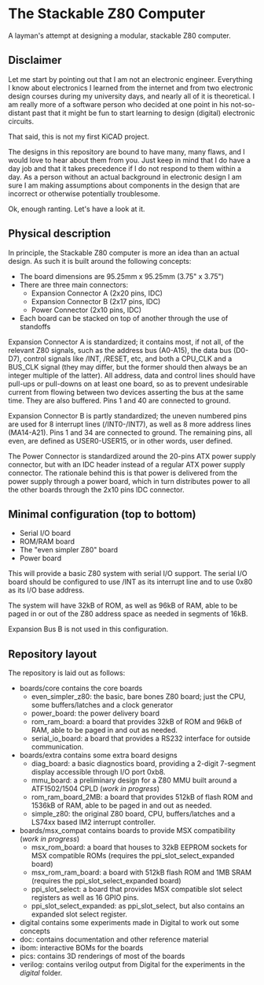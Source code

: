 # The Stackable Z80 Computer


A layman's attempt at designing a modular, stackable Z80 computer.


## Disclaimer

Let me start by pointing out that I am not an electronic engineer. Everything I know
about electronics I learned from the internet and from two electronic design courses
during my university days, and nearly all of it is theoretical. I am really more of a
software person who decided at one point in his not-so-distant past that it might be
fun to start learning to design (digital) electronic circuits. 

That said, this is not my first KiCAD project. 

The designs in this repository are bound to have many, many flaws, and I would love to
hear about them from you. Just keep in mind that I do have a day job and that it takes
precedence if I do not respond to them within a day. As a person without an actual
background in electronic design I am sure I am making assumptions about components in
the design that are incorrect or otherwise potentially troublesome. 

Ok, enough ranting. Let's have a look at it.

## Physical description

In principle, the Stackable Z80 computer is more an idea than an actual design. As such
it is built around the following concepts:

- The board dimensions are 95.25mm x 95.25mm (3.75" x 3.75")
- There are three main connectors:
    - Expansion Connector A (2x20 pins, IDC)
	- Expansion Connector B (2x17 pins, IDC)
	- Power Connector (2x10 pins, IDC)
- Each board can be stacked on top of another through the use of standoffs

Expansion Connector A is standardized; it contains most, if not all, of the relevant
Z80 signals, such as the address bus (A0-A15), the data bus (D0-D7), control signals
like /INT, /RESET, etc, and both a CPU_CLK and a BUS_CLK signal (they may differ, but
the former should then always be an integer multiple of the latter). All address, data
and control lines should have pull-ups or pull-downs on at least one board, so as to
prevent undesirable current from flowing between two devices asserting the bus at the
same time. They are also buffered. Pins 1 and 40 are connected to ground.

Expansion Connector B is partly standardized; the uneven numbered pins are used for 8
interrupt lines (/INT0-/INT7), as well as 8 more address lines (MA14-A21). Pins 1 and 
34 are connected to ground. The remaining pins, all even, are defined as USER0-USER15,
or in other words, user defined. 

The Power Connector is standardized around the 20-pins ATX power supply connector, but
with an IDC header instead of a regular ATX power supply connector. The rationale behind
this is that power is delivered from the power supply through a power board, which in
turn distributes power to all the other boards through the 2x10 pins IDC connector.

## Minimal configuration (top to bottom)

- Serial I/O board
- ROM/RAM board
- The "even simpler Z80" board
- Power board

This will provide a basic Z80 system with serial I/O support. The serial I/O board should
be configured to use /INT as its interrupt line and to use 0x80 as its I/O base address.

The system will have 32kB of ROM, as well as 96kB of RAM, able to be paged in or out of the
Z80 address space as needed in segments of 16kB. 

Expansion Bus B is not used in this configuration.

## Repository layout
 
The repository is laid out as follows:

- boards/core contains the core boards
    - even_simpler_z80: the basic, bare bones Z80 board; just the CPU, some buffers/latches and a clock generator
	- power_board: the power delivery board
	- rom_ram_board: a board that provides 32kB of ROM and 96kB of RAM, able to be paged in and out as needed.
	- serial_io_board: a board that provides a RS232 interface for outside communication.
- boards/extra contains some extra board designs
    - diag_board: a basic diagnostics board, providing a 2-digit 7-segment display accessible through I/O port 0xb8.
	- mmu_board: a preliminary design for a Z80 MMU built around a ATF1502/1504 CPLD (*work in progress*)
	- rom_ram_board_2MB: a board that provides 512kB of flash ROM and 1536kB of RAM, able to be paged in and out as needed.
	- simple_z80: the original Z80 board, CPU, buffers/latches and a LS74xx based IM2 interrupt controller.
- boards/msx_compat contains boards to provide MSX compatibility (*work in progress*)
    - msx_rom_board: a board that houses to 32kB EEPROM sockets for MSX compatible ROMs (requires the ppi_slot_select_expanded board)
    - msx_rom_ram_board: a board with 512kB flash ROM and 1MB SRAM (requires the ppi_slot_select_expanded board)
	- ppi_slot_select: a board that provides MSX compatible slot select registers as well as 16 GPIO pins.
	- ppi_slot_select_expanded: as ppi_slot_select, but also contains an expanded slot select register.
- digital contains some experiments made in Digital to work out some concepts
- doc: contains documentation and other reference material
- ibom: interactive BOMs for the boards
- pics: contains 3D renderings of most of the boards
- verilog: contains verilog output from Digital for the experiments in the *digital* folder.


